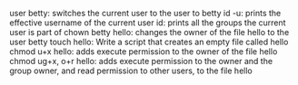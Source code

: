 user betty: switches the current user to the user to betty 
id -u: prints the effective username of the current user
id: prints all the groups the current user is part of
chown betty hello: changes the owner of the file hello to the user betty
touch hello: Write a script that creates an empty file called hello
chmod u+x hello: adds execute permission to the owner of the file hello
chmod ug+x, o+r hello: adds execute permission to the owner and the group owner, and read permission to other users, to the file hello
